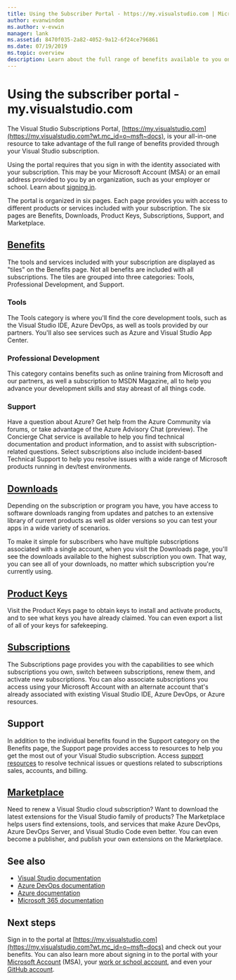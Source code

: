 ```yaml
---
title: Using the Subscriber Portal - https://my.visualstudio.com | Microsoft Docs
author: evanwindom
ms.author: v-evwin
manager: lank
ms.assetid: 8470f035-2a82-4052-9a12-6f24ce796861
ms.date: 07/19/2019
ms.topic: overview
description: Learn about the full range of benefits available to you on the Visual Studio subscriptions portal
---
```


# Using the subscriber portal - my.visualstudio.com

The Visual Studio Subscriptions Portal, [https://my.visualstudio.com](https://my.visualstudio.com?wt.mc_id=o~msft~docs), is your all-in-one resource to take advantage of the full range of benefits provided through your Visual Studio subscription.

Using the portal requires that you sign in with the identity associated with your subscription.  This may be your Microsoft Account (MSA) or an email address provided to you by an organization, such as your employer or school.  Learn about [signing in](signing-in.md).

The portal is organized in six pages.  Each page provides you with access to different products or services included with your subscription.  The six pages are Benefits, Downloads, Product Keys, Subscriptions, Support, and Marketplace.

## [Benefits](https://my.visualstudio.com/benefits?wt.mc_id=o~msft~docs)
The tools and services included with your subscription are displayed as "tiles" on the Benefits page.  Not all benefits are included with all subscriptions. The tiles are grouped into three categories:  Tools, Professional Development, and Support.  

### Tools
The Tools category is where you'll find the core development tools, such as the Visual Studio IDE, Azure DevOps, as well as tools provided by our partners.  You'll also see services such as Azure and Visual Studio App Center.

### Professional Development
This category contains benefits such as online training from Microsoft and our partners, as well a subscription to MSDN Magazine, all to help you advance your development skills and stay abreast of all things code.

### Support
Have a question about Azure?  Get help from the Azure Community via forums, or take advantage of the Azure Advisory Chat (preview).  The Concierge Chat service is available to help you find technical documentation and product information, and to assist with subscription-related questions.  Select subscriptions also include incident-based Technical Support to help you resolve issues with a wide range of Microsoft products running in dev/test environments.

## [Downloads](https://my.visualstudio.com/downloads?wt.mc_id=o~msft~docs)
Depending on the subscription or program you have, you have access to software downloads ranging from updates and patches to an extensive library of current products as well as older versions so you can test your apps in a wide variety of scenarios.

To make it simple for subscribers who have multiple subscriptions associated with a single account, when you visit the Downloads page, you'll see the downloads available to the highest subscription you own.  That way, you can see all of your downloads, no matter which subscription you're currently using.

## [Product Keys](https://my.visualstudio.com/productkeys?wt.mc_id=o~msft~docs)
Visit the Product Keys page to obtain keys to install and activate products, and to see what keys you have already claimed.  You can even export a list of all of your keys for safekeeping.

## [Subscriptions](https://my.visualstudio.com/subscriptions?wt.mc_id=o~msft~docs)
The Subscriptions page provides you with the capabilities to see which subscriptions you own, switch between subscriptions, renew them, and activate new subscriptions. You can also associate subscriptions you access using your Microsoft Account with an alternate account that's already associated with existing Visual Studio IDE, Azure DevOps, or Azure resources.

## Support

In addition to the individual benefits found in the Support category on the Benefits page, the Support page provides access to resources to help you get the most out of your Visual Studio subscription. Access [support resources](https://visualstudio.microsoft.com/subscriptions/support/) to resolve technical issues or questions related to subscriptions sales, accounts, and billing.

## [Marketplace](https://marketplace.visualstudio.com/)

Need to renew a Visual Studio cloud subscription?  Want to download the latest extensions for the Visual Studio family of products?  The Marketplace helps users find extensions, tools, and services that make Azure DevOps, Azure DevOps Server, and Visual Studio Code even better. You can even become a publisher, and publish your own extensions on the Marketplace.

## See also
- [Visual Studio documentation](https://docs.microsoft.com/visualstudio/)
- [Azure DevOps documentation](https://docs.microsoft.com/azure/devops/)
- [Azure documentation](https://docs.microsoft.com/azure/)
- [Microsoft 365 documentation](https://docs.microsoft.com/microsoft-365/)

## Next steps
Sign in to the portal at [https://my.visualstudio.com](https://my.visualstudio.com?wt.mc_id=o~msft~docs) and check out your benefits.  You can also learn more about signing in to the portal with your [Microsoft Account](sign-in-msa.md) (MSA), your [work or school account](sign-in-work.md), and even your [GitHub account](sign-in-github.md). 